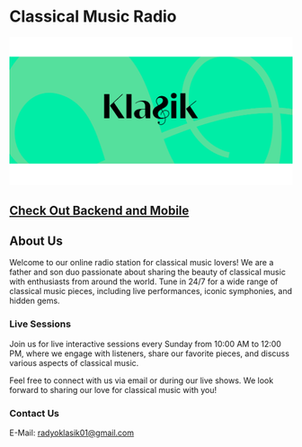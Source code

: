 # Classical Music Radio

![Classical Music Radio Banner](./public/radyo-klasik-banner.png)

## [Check Out Backend and Mobile](https://github.com/RalfiBahar/RadyoKlasik)

## About Us

Welcome to our online radio station for classical music lovers! We are a father and son duo passionate about sharing the beauty of classical music with enthusiasts from around the world. Tune in 24/7 for a wide range of classical music pieces, including live performances, iconic symphonies, and hidden gems.

### Live Sessions

Join us for live interactive sessions every Sunday from 10:00 AM to 12:00 PM, where we engage with listeners, share our favorite pieces, and discuss various aspects of classical music.

Feel free to connect with us via email or during our live shows. We look forward to sharing our love for classical music with you!

### Contact Us

E-Mail: [radyoklasik01@gmail.com](mailto:radyoklasik01@gmail.com)
